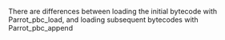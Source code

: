 There are differences between loading the initial bytecode with
Parrot_pbc_load, and loading subsequent bytecodes with Parrot_pbc_append
